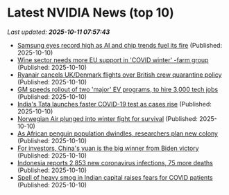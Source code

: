 # Latest NVIDIA News (top 10)
_Last updated: **2025-10-11 07:57:43**_

- [Samsung eyes record high as AI and chip trends fuel its fire](https://www.sammobile.com/news/samsung-eyes-record-high-as-ai-and-chip-trends-fuel-its-fire/) (Published: 2025-10-10)
- [Wine sector needs more EU support in 'COVID winter' -farm group](https://biztoc.com/x/34632b38d73a44d3) (Published: 2025-10-10)
- [Ryanair cancels UK/Denmark flights over British crew quarantine policy](https://biztoc.com/x/4d0f43a462f5215a) (Published: 2025-10-10)
- [GM speeds rollout of two 'major' EV programs, to hire 3,000 tech jobs](https://biztoc.com/x/b0747a6cf91bdef1) (Published: 2025-10-10)
- [India's Tata launches faster COVID-19 test as cases rise](https://biztoc.com/x/9e97d8b52b7464d3) (Published: 2025-10-10)
- [Norwegian Air plunged into winter fight for survival](https://biztoc.com/x/3142d7f7871a02a5) (Published: 2025-10-10)
- [As African penguin population dwindles, researchers plan new colony](https://biztoc.com/x/111574e53ffb9261) (Published: 2025-10-10)
- [For investors, China's yuan is the big winner from Biden victory](https://biztoc.com/x/6bedc43250dcc71e) (Published: 2025-10-10)
- [Indonesia reports 2,853 new coronavirus infections, 75 more deaths](https://biztoc.com/x/c10dfa66268f1b21) (Published: 2025-10-10)
- [Spell of heavy smog in Indian capital raises fears for COVID patients](https://biztoc.com/x/5a5190121a0e0768) (Published: 2025-10-10)
